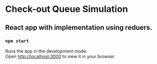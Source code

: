# Check-out Queue Simulation

## React app with implementation using reduers.

### `npm start`

Runs the app in the development mode.\
Open [http://localhost:3000](http://localhost:3000) to view it in your browser.
